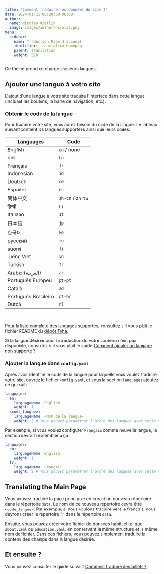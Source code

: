 ```yaml
---
title: "Comment traduire les données du site ?"
date: 2024-01-15T06:20:50+06:00
author:
  name: Nicolas Dietlin
  image: images/author/nicolas.png
menu:
  sidebar:
    name: Traduction Page d'accueil
    identifier: translation-homepage
    parent: translation
    weight: 510
---
```


Ce thème prend en charge plusieurs langues.

## Ajouter une langue à votre site

L'ajout d'une langue à votre site traduira l'interface dans cette langue (incluant les boutons, la barre de navigation, etc.).

### Obtenir le code de la langue

Pour traduire votre site, vous aurez besoin du code de la langue. Le tableau suivant contient lzs langues supportées ainsi que leurs codes:

| Languages            | Code              |
|----------------------|-------------------|
| English              | `en` / none       |
| বাংলা                 | `bn`              |
| Français             | `fr`              |
| Indonesian           | `id`              |
| Deutsch              | `de`              |
| Español              | `es`              |
| 简体中文              | `zh-cn` / `zh-tw` |
| हिन्दी                  | `hi`              |
| Italiano             | `it`              |
| 日本語                | `jp`              |
| 한국어                | `ko`              |
| русский              | `ru`              |
| suomi                | `fi`              |
| Tiếng Việt           | `vn`              |
| Turkish              | `tr`              |
| Arabic (العربية)        | `ar`              |
| Português Europeu    | `pt-pt`           |
| Català               | `ad`              |
| Português Brasileiro | `pt-br`           |
| Dutch                | `nl`              |

</br>

Pour la liste complète des langages supportés, consultez s'il vous plaît le fichier README du [dépôt Toha](https://github.com/hugo-toha/toha).

Si la langue désirée pour la traduction du votre contenu n'est pas disponible, consultez s'il vous plaît le guide [Comment ajouter un langage non supporté ?](/fr/posts/translation/new-language/)

### Ajouter la langue dans `config.yaml`

Après avoir identifié le code de la langue pour laquelle vous voulez traduire votre site, ouvrez le fichier `config.yaml`, et sous la section `languages` ajoutez ce qui suit:

```yaml
languages:
  en:
    languageName: English
    weight: 1
  <code_langue>:
    languageName: <Nom de la langue>
    weight: 2 # Vous pouvez paramètrer l'ordre des langues avec cette valeur
```

Par exemple, si vous voulez configurer `Français` comme nouvelle langue, la section devrait ressembler à ça:

```yaml
languages:
  en:
    languageName: English
    weight: 1
  fr:
    languageName: Français
    weight: 2 # Vous pouvez paramètrer l'ordre des langues avec cette valeur
```

## Translating the Main Page

Vous pouvez traduire la page principale en créant un nouveau répertoire dans le répertoire `data`. Le nom de ce nouveau répertoire devra être `<code_langue>`. Par exemple, si nous voulons traduire vers le français, nous devrons créer le répertoire `fr` dans le répertoire `data`.

Ensuite, vous pouvez créer votre fichier de données habituel tel que `about.yaml` ou `education.yaml`, en conservant la même structure et le même nom de fichier. Dans ces fichiers, vous pouvez simplement traduire le contenu des champs dans la langue désirée.

## Et ensuite ?

Vous pouvez consulter le guide suivant [Comment traduire des billets ?](/fr/posts/translation/content).
